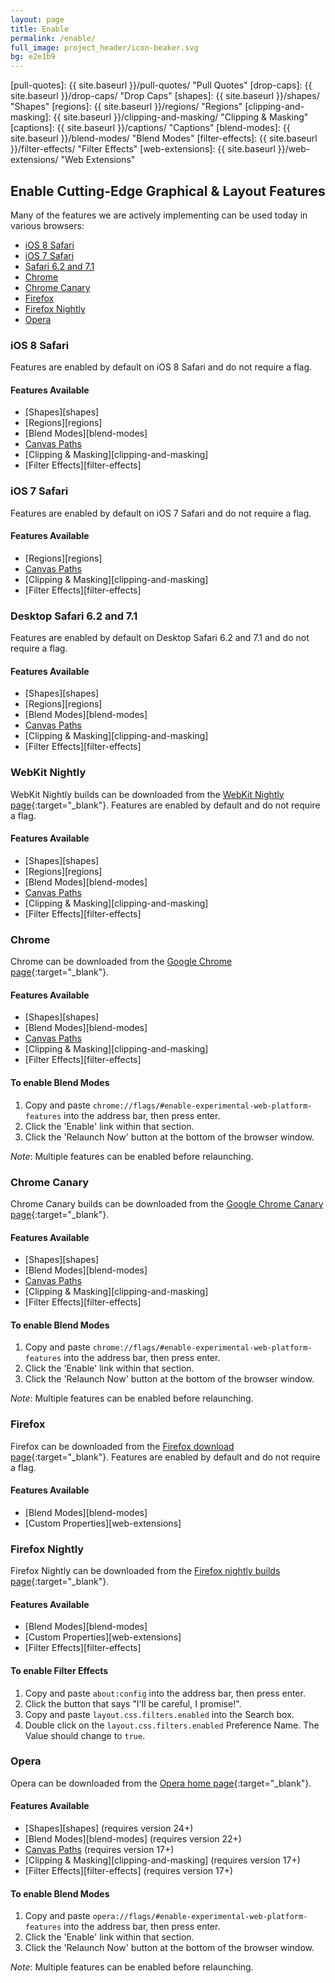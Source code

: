 ```yaml
---
layout: page
title: Enable
permalink: /enable/
full_image: project_header/icon-beaker.svg
bg: e2e1b9
---
```


[pull-quotes]: {{ site.baseurl }}/pull-quotes/ "Pull Quotes"
[drop-caps]: {{ site.baseurl }}/drop-caps/ "Drop Caps"
[shapes]: {{ site.baseurl }}/shapes/ "Shapes"
[regions]: {{ site.baseurl }}/regions/ "Regions"
[clipping-and-masking]: {{ site.baseurl }}/clipping-and-masking/ "Clipping & Masking"
[captions]: {{ site.baseurl }}/captions/ "Captions"
[blend-modes]: {{ site.baseurl }}/blend-modes/ "Blend Modes"
[filter-effects]: {{ site.baseurl }}/filter-effects/ "Filter Effects"
[web-extensions]: {{ site.baseurl }}/web-extensions/ "Web Extensions"

## Enable Cutting-Edge Graphical &amp; Layout Features

Many of the features we are actively implementing can be used today in various browsers:

* [iOS 8 Safari](#ios8-safari)
* [iOS 7 Safari](#ios7-safari)
* [Safari 6.2 and 7.1](#safari7)
* [Chrome](#chrome)
* [Chrome Canary](#chrome-canary)
* [Firefox](#firefox)
* [Firefox Nightly](#firefox-nightly)
* [Opera](#opera)

### iOS 8 Safari <a name="ios8-safari">&nbsp;</a>

Features are enabled by default on iOS 8 Safari and do not require a flag.

#### Features Available
* [Shapes][shapes]
* [Regions][regions]
* [Blend Modes][blend-modes]
* [Canvas Paths](http://blogs.adobe.com/webplatform/2013/09/18/ios-7-safari-new-web-platform-features/)
* [Clipping & Masking][clipping-and-masking]
* [Filter Effects][filter-effects]

### iOS 7 Safari <a name="ios7-safari">&nbsp;</a>

Features are enabled by default on iOS 7 Safari and do not require a flag.

#### Features Available
* [Regions][regions]
* [Canvas Paths](http://blogs.adobe.com/webplatform/2013/09/18/ios-7-safari-new-web-platform-features/)
* [Clipping & Masking][clipping-and-masking]
* [Filter Effects][filter-effects]

### Desktop Safari 6.2 and 7.1 <a name="safari7">&nbsp;</a>

Features are enabled by default on Desktop Safari 6.2 and 7.1 and do not require a flag.

#### Features Available
* [Shapes][shapes]
* [Regions][regions]
* [Blend Modes][blend-modes]
* [Canvas Paths](http://blogs.adobe.com/webplatform/2013/09/18/ios-7-safari-new-web-platform-features/)
* [Clipping & Masking][clipping-and-masking]
* [Filter Effects][filter-effects]

### WebKit Nightly <a name="webkit-nightly">&nbsp;</a>

WebKit Nightly builds can be downloaded from the [WebKit Nightly page](http://nightly.webkit.org/){:target="_blank"}. Features are enabled by default and do not require a flag.

#### Features Available
* [Shapes][shapes]
* [Regions][regions]
* [Blend Modes][blend-modes]
* [Canvas Paths](http://blogs.adobe.com/webplatform/2013/09/18/ios-7-safari-new-web-platform-features/)
* [Clipping & Masking][clipping-and-masking]
* [Filter Effects][filter-effects]

### Chrome <a name="chrome">&nbsp;</a>

Chrome can be downloaded from the [Google Chrome page](https://www.google.com/intl/en/chrome/browser/){:target="_blank"}.

#### Features Available
* [Shapes][shapes]
* [Blend Modes][blend-modes]
* [Canvas Paths](http://blogs.adobe.com/webplatform/2013/09/18/ios-7-safari-new-web-platform-features/)
* [Clipping & Masking][clipping-and-masking]
* [Filter Effects][filter-effects]

#### To enable Blend Modes
1. Copy and paste `chrome://flags/#enable-experimental-web-platform-features` into the address bar, then press enter.
2. Click the 'Enable' link within that section.
3. Click the 'Relaunch Now' button at the bottom of the browser window.

*Note*: Multiple features can be enabled before relaunching.

### Chrome Canary <a name="chrome-canary">&nbsp;</a>

Chrome Canary builds can be downloaded from the [Google Chrome Canary page](https://www.google.com/intl/en/chrome/browser/canary.html){:target="_blank"}.

#### Features Available
* [Shapes][shapes]
* [Blend Modes][blend-modes]
* [Canvas Paths](http://blogs.adobe.com/webplatform/2013/09/18/ios-7-safari-new-web-platform-features/)
* [Clipping & Masking][clipping-and-masking]
* [Filter Effects][filter-effects]

#### To enable Blend Modes
1. Copy and paste `chrome://flags/#enable-experimental-web-platform-features` into the address bar, then press enter.
2. Click the 'Enable' link within that section.
3. Click the 'Relaunch Now' button at the bottom of the browser window.

*Note*: Multiple features can be enabled before relaunching.

### Firefox <a name="firefox">&nbsp;</a>

Firefox can be downloaded from the [Firefox download page](http://www.mozilla.org/en-US/firefox/new/){:target="_blank"}.
Features are enabled by default and do not require a flag.

#### Features Available
* [Blend Modes][blend-modes]
* [Custom Properties][web-extensions]

### Firefox Nightly <a name="firefox-nightly">&nbsp;</a>

Firefox Nightly can be downloaded from the [Firefox nightly builds page](https://nightly.mozilla.org/){:target="_blank"}.

#### Features Available
* [Blend Modes][blend-modes]
* [Custom Properties][web-extensions]
* [Filter Effects][filter-effects]

#### To enable Filter Effects
1. Copy and paste `about:config` into the address bar, then press enter.
2. Click the button that says "I'll be careful, I promise!".
3. Copy and paste `layout.css.filters.enabled` into the Search box.
4. Double click on the `layout.css.filters.enabled` Preference Name. The Value should change to `true`.

### Opera <a name="opera">&nbsp;</a>

Opera can be downloaded from the [Opera home page](http://www.opera.com/){:target="_blank"}.

#### Features Available

* [Shapes][shapes] (requires version 24+)
* [Blend Modes][blend-modes] (requires version 22+)
* [Canvas Paths](http://blogs.adobe.com/webplatform/2013/09/18/ios-7-safari-new-web-platform-features/) (requires version 17+)
* [Clipping & Masking][clipping-and-masking] (requires version 17+)
* [Filter Effects][filter-effects] (requires version 17+)

#### To enable Blend Modes
1. Copy and paste `opera://flags/#enable-experimental-web-platform-features` into the address bar, then press enter.
2. Click the 'Enable' link within that section.
3. Click the 'Relaunch Now' button at the bottom of the browser window.

*Note*: Multiple features can be enabled before relaunching.
